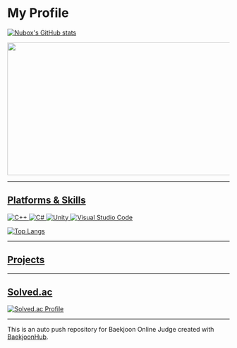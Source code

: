 # My Profile

[![Nubox's GitHub stats](https://github-readme-stats.vercel.app/api?username=Nubox007&show_icons=true&theme=catppuccin_latte)](https://github.com/Nubox007/github-readme-stats)

<a href="https://github.com/devxb/gitanimals">
<img
  src="https://render.gitanimals.org/farms/Nubox007"
  width="600"
  height="300"
/>



---------
## Platforms & Skills
![C++](https://img.shields.io/badge/C++-00599C.svg?&style=for-the-badge&logo=C++&logoColor=white)
![C#](https://img.shields.io/badge/C%23-239120?style=for-the-badge&logo=c-sharp&logoColor=white)
![Unity](https://img.shields.io/badge/Unity-000000.svg?&style=for-the-badge&logo=Unity&logoColor=white)
![Visual Studio Code](https://img.shields.io/badge/Visual%20Studio%20Code-007ACC.svg?&style=for-the-badge&logo=Visual%20Studio%20Code&logoColor=white)


![Top Langs](https://github-readme-stats.vercel.app/api/top-langs/?username=Nubox007&layout=compact&theme=merko)

---------
## Projects



----------
## Solved.ac
[![Solved.ac Profile](http://mazassumnida.wtf/api/v2/generate_badge?boj=sjhblieve)](https://solved.ac/sjhblieve/)

--------



This is an auto push repository for Baekjoon Online Judge created with [BaekjoonHub](https://github.com/BaekjoonHub/BaekjoonHub).
